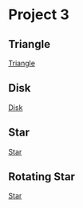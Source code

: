 # Project 3

## Triangle

[Triangle](start-01.html)

## Disk

[Disk](start-02.html)

## Star

[Star](start-03.html)

## Rotating Star

[Star](start-04.html)

